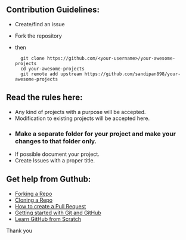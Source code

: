 ## Contribution Guidelines:
- Create/find an issue
- Fork the repository
- then 

        git clone https://github.com/<your-username>/your-awesome-projects
        cd your-awesome-projects
        git remote add upstream https://github.com/sandipan898/your-awesome-projects

## Read the rules here:

- Any kind of projects with a purpose will be accepted.
- Modification to existing projects will be accepted here.
- ### Make a separate folder for your project and make your changes to that folder only.
- If possible document your project.
- Create Issues with a proper title. 

## Get help from Guthub:

- [Forking a Repo](https://help.github.com/en/github/getting-started-with-github/fork-a-repo)
- [Cloning a Repo](https://help.github.com/en/desktop/contributing-to-projects/creating-an-issue-or-pull-request)
- [How to create a Pull Request](https://opensource.com/article/19/7/create-pull-request-github)
- [Getting started with Git and GitHub](https://towardsdatascience.com/getting-started-with-git-and-github-6fcd0f2d4ac6)
- [Learn GitHub from Scratch](https://lab.github.com/githubtraining/introduction-to-github)

Thank you